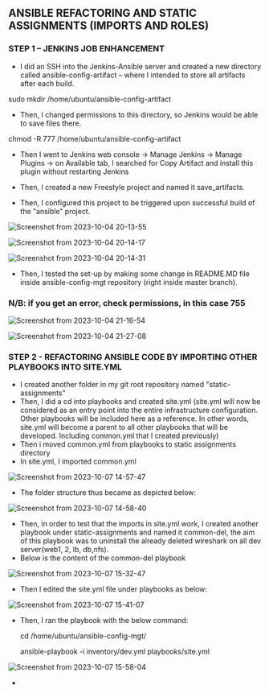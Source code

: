 ## ANSIBLE REFACTORING AND STATIC ASSIGNMENTS (IMPORTS AND ROLES)

### STEP 1 – JENKINS JOB ENHANCEMENT

- I did an SSH into the Jenkins-Ansible server and created a new directory called ansible-config-artifact – where I intended to store all artifacts after each build.

sudo mkdir /home/ubuntu/ansible-config-artifact

- Then, I changed permissions to this directory, so Jenkins would be able to save files there.

 chmod -R 777 /home/ubuntu/ansible-config-artifact

 - Then I went to Jenkins web console -> Manage Jenkins -> Manage Plugins -> on Available tab, I searched for Copy Artifact and install this plugin without restarting Jenkins

 - Then, I created a new Freestyle project and named it save_artifacts.
 - Then, I configured this project to be triggered upon successful build of the "ansible" project.

![Screenshot from 2023-10-04 20-13-55](https://github.com/AbooHamzah/darey.io-pbl/assets/108676700/aa0119aa-bb83-4729-b923-b446aa93eb15)

![Screenshot from 2023-10-04 20-14-17](https://github.com/AbooHamzah/darey.io-pbl/assets/108676700/b93f847a-537c-44f4-9967-846d329907f6)

![Screenshot from 2023-10-04 20-14-31](https://github.com/AbooHamzah/darey.io-pbl/assets/108676700/89baf181-75f0-47ff-8b69-633c4021c668)

- Then, I tested the set-up by making some change in README.MD file inside ansible-config-mgt repository (right inside master branch).

### N/B: if you get an error, check permissions, in this case 755

![Screenshot from 2023-10-04 21-16-54](https://github.com/AbooHamzah/darey.io-pbl/assets/108676700/fecfa49e-4520-47ea-afd9-206c9f00761c)


![Screenshot from 2023-10-04 21-27-08](https://github.com/AbooHamzah/darey.io-pbl/assets/108676700/5c9c2a23-7a97-43e6-b942-99120e75a749)

### STEP 2 - REFACTORING ANSIBLE CODE BY IMPORTING OTHER PLAYBOOKS INTO SITE.YML

- I created another folder in my git root repository named "static-assignments"
- Then, I did a cd into playbooks and created site.yml (site.yml will now be considered as an entry point into the entire infrastructure configuration. Other playbooks will be included here as a reference. In other words, site.yml will become a parent to all other playbooks that will be developed. Including common.yml that I created previously)
- Then i moved common.yml from playbooks to static assignments directory
- In site.yml, I imported common.yml

![Screenshot from 2023-10-07 14-57-47](https://github.com/AbooHamzah/darey.io-pbl/assets/108676700/4cc9125c-5ec6-4f25-9f7a-7b7abe9189a4)

- The folder structure thus became as depicted below:

![Screenshot from 2023-10-07 14-58-40](https://github.com/AbooHamzah/darey.io-pbl/assets/108676700/b397268e-a5f2-4cba-b1e0-cc1124caf038)

- Then, in order to test that the imports in site.yml work, I created another playbook under static-assignments and named it common-del, the aim of this playbook was to uninstall the already deleted wireshark on all dev server(web1, 2, lb, db,nfs).
- Below is the content of the common-del playbook

![Screenshot from 2023-10-07 15-32-47](https://github.com/AbooHamzah/darey.io-pbl/assets/108676700/7fe18ea3-391d-4628-9879-62a8381b4310)

- Then I edited the site.yml file under playbooks as below:

![Screenshot from 2023-10-07 15-41-07](https://github.com/AbooHamzah/darey.io-pbl/assets/108676700/a3b694d4-c480-4d70-8926-b80daf528be0)

- Then, I ran the playbook with the below command:

  cd /home/ubuntu/ansible-config-mgt/

  ansible-playbook -i inventory/dev.yml playbooks/site.yml

![Screenshot from 2023-10-07 15-58-04](https://github.com/AbooHamzah/darey.io-pbl/assets/108676700/7ce40aa3-78da-44db-b1eb-437360e71309)

-
